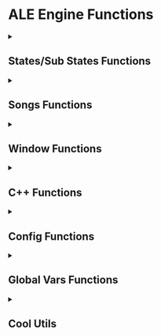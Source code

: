# ALE Engine Functions

<details><summary><h2>States/Sub States Functions</h2></summary>

> Can be used in all types of script!

#### Used to switch to a Script State.

* `switchToScriptState(scriptName, doTransition)`
    - Example: `switchToScriptState(mainMenuState, true)`

#### Used to switch to States.

* `switchState(fullClassPath, params)`
    - Example: `switchState('core.config.MainState', [])`

#### Used to open SubStates.

* `openSubState(fullClassPath, params)`
    - Example: `openSubState('gameplay.states.substates.ModsMenuSubstate', [])`

#### Used to open Script SubStates.

* `openScriptSubState(subState)`
    - Example: `openScriptSubState('fadeTransition')`

#### Used to reload/reset the ScriptState being edited.

* `resetScriptState(doTransition)`
    - Example: `resetScriptState(true)`

</details>


<details><summary><h2>Songs Functions</h2></summary>

#### Used to load a song.

* `loadSong(song, difficulty)`
    - Example: `loadSong('test', 'normal')`


#### Used to load a playlist/week.

* `loadWeek(songs, difficultyNum)`
    - Example: `loadWeek(['Test', 'Test'], 0)`

</details>


<details><summary><h2>Window Functions</h2></summary>

#### Used to change the position of the window at a certain time.

* `doWindowTweenX(position, duration, ease)`
    - HScript Example: `doWindowTweenX(100, 1, FlxEase.cubeOut)`
    - Lua Example: `doWindowTweenX(100, 1, 'cubeOut')`

* `doWindowTweenY(position, duration, ease)`
    - HScript Example: `doWindowTweenY(50, 1, FlxEase.cubeIn)`
    - Lua Example: `doWindowTweenY(50, 1, 'cubeIn')`


#### Used to change the size of the window at a certain time.

* `doWindowTweenWidth(width, duration, ease)`
    - HScript Example: `doWindowTweenWidth(1000, 1, FlxEase.cubeOut)`
    - Lua Example: `doWindowTweenWidth(1000, 1, 'cubeOut')`

* `doWindowTweenHeight(height, duration, ease)`
    - HScript Example: `doWindowTweenHeight(500, 1, FlxEase.cubeIn)`
    - Lua Example: `doWindowTweenHeight(500, 1, 'cubeIn')`


#### Used to change the position of the window immediately.

* `setWindowX(position)`
    - Example: `setWindowX(100)`

* `setWindowY(position)`
    - Example: `setWindowY(100)`


#### Used to change the size of the window immediately.

* `setWindowWidth(width)`
    - Example: `setWindowWidth(100)`

* `setWindowY(height)`
    - Example: `setWindowWidth(100)`

#### Used to obtain the current position of the window.

* `getWindowX()`
* `getWindowY()`

#### Used to obtain the current size of the window.

* `getWindowWidth()`
* `getWindowHeight()`

</details>

<details><summary><h2>C++ Functions</h2></summary>

#### Used to change the window title.

* `changeTitle(text)`
    - Example: `changeTitle('ALE Engine')`

#### Used to obtain the device RAM.

* `getDeviceRAM()`

#### Used to show a message box.

* `showMessageBox(message, caption, icon)`
    - Examples: </br>
        `showMessageBox('message', 'title', 0x00000010)` <br>
        `showMessageBox('message', 'title', 0x00000020)` <br>
        `showMessageBox('message', 'title', 0x00000030)` <br>
        `showMessageBox('message', 'title', 0x00000040)` <br>

#### Used to change the opacity of the window.

* `setWindowAlpha(alpha)`
    - Example: `setWindowAlpha(0.5)`

#### Used to obtain the current opacity of the window.

* `getWindowAlpha()`

#### Used to change the opacity of the window at a certain time.

* `doWindowTweenAlpha(alpha, duration, ease)`
    - HScript Example: `doWindowTweenAlpha(0.5, 2, FlxEase.cubeOut)`
    - Lua Example: `doWindowTweenAlpha(0.5, 2, 'cubeOut')`

#### Used to change the window border color.

* `setBorderColor(red, green, blue)`
    - Example: `setBorderColor(20, 230, 255)`

#### Used to show the console window.

* `showConsole()`

#### Used to hide the console window.

* `hideConsole()`

#### Used to hide Window's taskbar.

* `hideTaskbar(hide)`
    - Example: `hideTaskbar(true)`

#### Used to obtain the position of the mouse on the computer screen.

* `getCursorX()`
* `getCursorY()`

#### Used to clear the console window content.

* `clearTerminal()`

#### Used to change the console window title.

* `setConsoleTitle()`

#### Used to disable the possibility of closing the console window.

* `disableCloseConsole()`

#### Used to send a Windows notification.

* `sendNotification(title, description)`
    - Example: `sendNotification('For HER', 'I love you :3')`

</details>

<details><summary><h2>Config Functions</h2></summary>

#### Used to Show the FPS Counter.

* `showFPSText()`

</details>

<details><summary><h2>Global Vars Functions</h2></summary>

#### Used to create/change a Global Var.

* `setGlobalVar(id, data)`
    - Example: `setGlobalVar('engineVersion', 'Alpha 2')`

#### Used to obtain data from a Global Var.

* `getGlobalVar(id)`
    - Example: `getGlobalVar('engineVersion')`

#### Used to verify if a Global Var exists.

* `existsGlobalVar(id)`
    - Example: `existsGlobalVar('engineVersion')`

#### Used to verify if a Global Var exists.

* `existsGlobalVar(id)`
    - Example: `existsGlobalVar('engineVersion')`

#### Used to remove a Global Var.

* `removeGlobalVar(id)`
    - Example: `removeGlobalVar('engineVersion')`

</details>

<details><summary><h2>Cool Utils</h2></summary>

#### Used to interpolate smoothly between two values, adjusting for the game's frame rate.

* `fpsLerp(start, ending, ratio)`
    - Example: `fpsLerp(1.25, 1, 0.1)`

#### Used to get the ratio based on the game's frame rate.

* `getFPSRatio(ratio)`
    - Example: `getFPSRatio(0.1)`

#### Used to get the JSON options.

* `getJsonPref(variable)`
    - Lua Example: `getJsonPref('framerate')`

#### Used to Create Backdrops w/ Lua

* `addBackdrop(tag, image)`

    - Lua Example: `addBackdrop('backdropTag', 'icons/bf')`

</details>